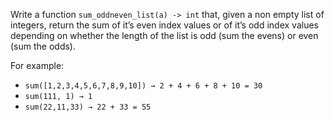 Write a function `sum_oddneven_list(a) -> int` that, given a non empty list of integers, return the sum of it’s even index values or of it’s odd index values depending on whether the length of the list is odd (sum the evens) or even (sum the odds).

For example:
- `sum([1,2,3,4,5,6,7,8,9,10]) → 2 + 4 + 6 + 8 + 10 = 30`
- `sum(111, 1) → 1`
- `sum(22,11,33) → 22 + 33 = 55`

